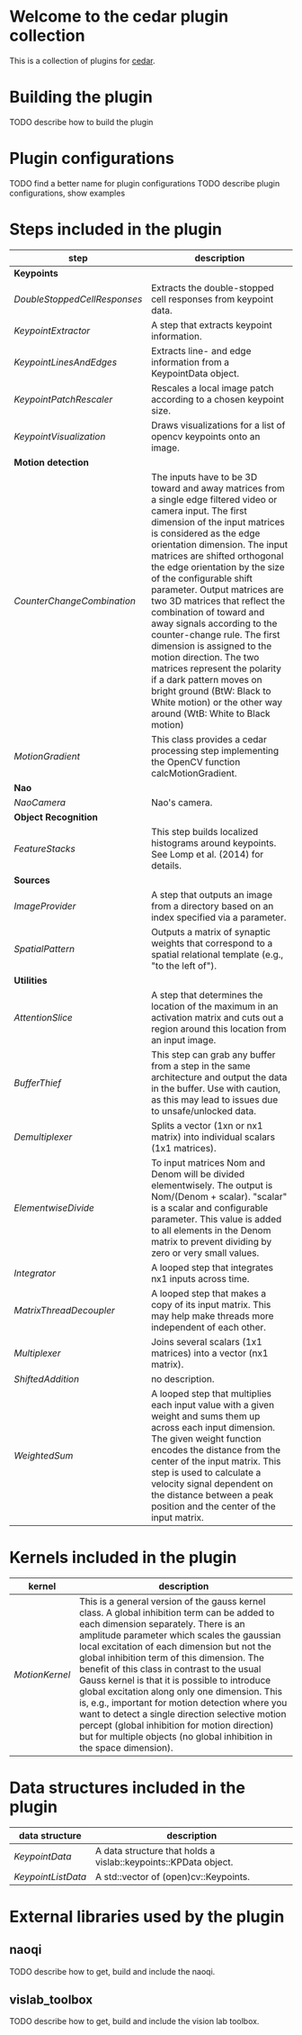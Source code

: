 # Welcome to the cedar plugin collection #

This is a collection of plugins for [cedar](http://cedar.ini.rub.de).

# Building the plugin #

TODO describe how to build the plugin

# Plugin configurations #

TODO find a better name for plugin configurations
TODO describe plugin configurations, show examples


# Steps included in the plugin #

| step     | description |
|----------|-------------|
| **Keypoints** |
| *DoubleStoppedCellResponses* | Extracts the double-stopped cell responses from keypoint data. |
| *KeypointExtractor* | A step that extracts keypoint information. |
| *KeypointLinesAndEdges* | Extracts line- and edge information from a KeypointData object. |
| *KeypointPatchRescaler* | Rescales a local image patch according to a chosen keypoint size. |
| *KeypointVisualization* | Draws visualizations for a list of opencv keypoints onto an image. |
| **Motion detection** |
| *CounterChangeCombination* | The inputs have to be 3D toward and away matrices from a single edge filtered video or camera input. The first dimension of the input matrices is considered as the edge orientation dimension. The input matrices are shifted orthogonal the edge orientation by the size of the configurable shift parameter. Output matrices are two 3D matrices that reflect the combination of toward and away signals according to the counter-change rule. The first dimension is assigned to the motion direction. The two matrices represent the polarity if a dark pattern moves on bright ground (BtW: Black to White motion) or the other way around (WtB: White to Black motion) |
| *MotionGradient* | This class provides a cedar processing step implementing the OpenCV function calcMotionGradient. |
| **Nao** |
| *NaoCamera* | Nao's camera. |
| **Object Recognition** |
| *FeatureStacks* | This step builds localized histograms around keypoints. See Lomp et al. (2014) for details. |
| **Sources** |
| *ImageProvider* | A step that outputs an image from a directory based on an index specified via a parameter. |
| *SpatialPattern* | Outputs a matrix of synaptic weights that correspond to a spatial relational template (e.g., "to the left of"). |
| **Utilities** |
| *AttentionSlice* | A step that determines the location of the maximum in an activation matrix and cuts out a region around this location from an input image. |
| *BufferThief* | This step can grab any buffer from a step in the same architecture and output the data in the buffer. Use with caution, as this may lead to issues due to unsafe/unlocked data. |
| *Demultiplexer* | Splits a vector (1xn or nx1 matrix) into individual scalars (1x1 matrices). |
| *ElementwiseDivide* | To input matrices Nom and Denom will be divided elementwisely. The output is Nom/(Denom + scalar). "scalar" is a scalar and configurable parameter. This value is added to all elements in the Denom matrix to prevent dividing by zero or very small values. |
| *Integrator* | A looped step that integrates nx1 inputs across time. |
| *MatrixThreadDecoupler* | A looped step that makes a copy of its input matrix. This may help make threads more independent of each other. |
| *Multiplexer* | Joins several scalars (1x1 matrices) into a vector (nx1 matrix). |
| *ShiftedAddition* | no description. |
| *WeightedSum* | A looped step that multiplies each input value with a given weight and sums them up across each input dimension. The given weight function encodes the distance from the center of the input matrix. This step is used to calculate a velocity signal dependent on the distance between a peak position and the center of the input matrix. |




# Kernels included in the plugin #

| kernel   | description |
|----------|-------------|
| *MotionKernel* | This is a general version of the gauss kernel class. A global inhibition term can be added to each dimension separately. There is an amplitude parameter which scales the gaussian local excitation of each dimension but not the global inhibition term of this dimension. The benefit of this class in contrast to the usual Gauss kernel is that it is possible to introduce global excitation along only one dimension. This is, e.g., important for motion detection where you want to detect a single direction selective motion percept (global inhibition for motion direction) but for multiple objects (no global inhibition in the space dimension). |




# Data structures included in the plugin #

| data structure | description |
|----------------|-------------|
| *KeypointData* | A data structure that holds a vislab::keypoints::KPData object. |
| *KeypointListData* | A std::vector of (open)cv::Keypoints. |




# External libraries used by the plugin #

## naoqi ##

TODO describe how to get, build and include the naoqi.
## vislab_toolbox ##

TODO describe how to get, build and include the vision lab toolbox.

